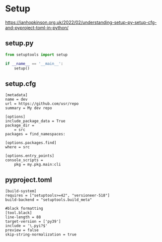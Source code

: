 # Setup

https://ianhopkinson.org.uk/2022/02/understanding-setup-py-setup-cfg-and-pyproject-toml-in-python/

## setup.py
```py
from setuptools import setup

if __name__ == '__main__':
    setup()
```

## setup.cfg
```
[metadata]
name = dev
url = https://github.com/usr/repo
summary = My dev repo

[options]
include_package_data = True
package_dir = 
    = src
packages = find_namespaces:

[options.packages.find]
where = src

[options.entry_points]
console_scripts =
    pkg = my.pkg.main:cli
```

## pyproject.toml
```
[build-system]
requires = ["setuptools>=42", "versioneer-518"]
build-backend = "setuptools.build_meta"

#black formatting
[tool.black]
line-length = 88
target-version = ['py39']
include = '\.pyi?$'
preview = false
skip-string-normalization = true
```
